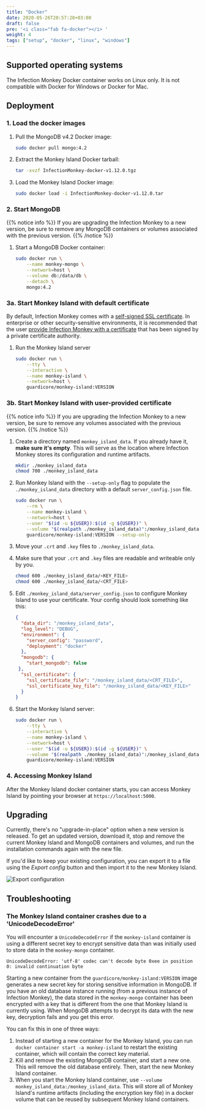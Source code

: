 ```yaml
---
title: "Docker"
date: 2020-05-26T20:57:28+03:00
draft: false
pre: '<i class="fab fa-docker"></i> '
weight: 4
tags: ["setup", "docker", "linux", "windows"]
---
```


## Supported operating systems

The Infection Monkey Docker container works on Linux only. It is not compatible with Docker for Windows or Docker for Mac.

## Deployment

### 1. Load the docker images
1. Pull the MongoDB v4.2 Docker image:

    ```bash
    sudo docker pull mongo:4.2
    ```

1. Extract the Monkey Island Docker tarball:

    ```bash
    tar -xvzf InfectionMonkey-docker-v1.12.0.tgz
    ```

1. Load the Monkey Island Docker image:

    ```bash
    sudo docker load -i InfectionMonkey-docker-v1.12.0.tar
    ```

### 2. Start MongoDB
{{% notice info %}}
If you are upgrading the Infection Monkey to a new version, be sure to remove
any MongoDB containers or volumes associated with the previous version.
{{% /notice %}}

1. Start a MongoDB Docker container:

    ```bash
    sudo docker run \
        --name monkey-mongo \
        --network=host \
        --volume db:/data/db \
        --detach \
        mongo:4.2
    ```

### 3a. Start Monkey Island with default certificate

By default, Infection Monkey comes with a [self-signed SSL certificate](https://aboutssl.org/what-is-self-sign-certificate/). In
enterprise or other security-sensitive environments, it is recommended that the
user [provide Infection Monkey with a
certificate](#3b-start-monkey-island-with-user-provided-certificate) that has
been signed by a private certificate authority.

1. Run the Monkey Island server
    ```bash
    sudo docker run \
        --tty \
        --interactive \
        --name monkey-island \
        --network=host \
        guardicore/monkey-island:VERSION
    ```

### 3b. Start Monkey Island with user-provided certificate
{{% notice info %}}
If you are upgrading the Infection Monkey to a new version, be sure to remove
any volumes associated with the previous version.
{{% /notice %}}

1. Create a directory named `monkey_island_data`. If you already have it,
   **make sure it's empty**. This will serve as the location where Infection
   Monkey stores its configuration and runtime artifacts.

    ```bash
    mkdir ./monkey_island_data
    chmod 700 ./monkey_island_data
    ```

1. Run Monkey Island with the `--setup-only` flag to populate the `./monkey_island_data` directory with a default `server_config.json` file.

    ```bash
    sudo docker run \
        --rm \
        --name monkey-island \
        --network=host \
        --user "$(id -u ${USER}):$(id -g ${USER})" \
        --volume "$(realpath ./monkey_island_data)":/monkey_island_data \
        guardicore/monkey-island:VERSION --setup-only
    ```

1. Move your `.crt` and `.key` files to `./monkey_island_data`.

1. Make sure that your `.crt` and `.key` files are readable and writeable only by you.

    ```bash
    chmod 600 ./monkey_island_data/<KEY_FILE>
    chmod 600 ./monkey_island_data/<CRT_FILE>
    ```

1.  Edit `./monkey_island_data/server_config.json` to configure Monkey Island
    to use your certificate. Your config should look something like this:

    ```json {linenos=inline,hl_lines=["11-14"]}
    {
      "data_dir": "/monkey_island_data",
      "log_level": "DEBUG",
      "environment": {
        "server_config": "password",
        "deployment": "docker"
      },
      "mongodb": {
        "start_mongodb": false
     },
      "ssl_certificate": {
        "ssl_certificate_file": "/monkey_island_data/<CRT_FILE>",
        "ssl_certificate_key_file": "/monkey_island_data/<KEY_FILE>"
      }
    }
    ```

1. Start the Monkey Island server:

    ```bash
    sudo docker run \
        --tty \
        --interactive \
        --name monkey-island \
        --network=host \
        --user "$(id -u ${USER}):$(id -g ${USER})" \
        --volume "$(realpath ./monkey_island_data)":/monkey_island_data \
        guardicore/monkey-island:VERSION
    ```

### 4. Accessing Monkey Island

After the Monkey Island docker container starts, you can access Monkey Island by pointing your browser at `https://localhost:5000`.

## Upgrading

Currently, there's no "upgrade-in-place" option when a new version is released.
To get an updated version, download it, stop and remove the current Monkey
Island and MongoDB containers and volumes, and run the installation commands
again with the new file.

If you'd like to keep your existing configuration, you can export it to a file
using the *Export config* button and then import it to the new Monkey Island.

![Export configuration](../../images/setup/export-configuration.png "Export configuration")

## Troubleshooting

### The Monkey Island container crashes due to a 'UnicodeDecodeError'

You will encounter a `UnicodeDecodeError` if the `monkey-island` container is
using a different secret key to encrypt sensitive data than was initially used
to store data in the `monkey-mongo` container.

```
UnicodeDecodeError: 'utf-8' codec can't decode byte 0xee in position 0: invalid continuation byte
```

Starting a new container from the `guardicore/monkey-island:VERSION` image
generates a new secret key for storing sensitive information in MongoDB. If you
have an old database instance running (from a previous instance of Infection
Monkey), the data stored in the `monkey-mongo` container has been encrypted
with a key that is different from the one that Monkey Island is currently
using. When MongoDB attempts to decrypt its data with the new key, decryption
fails and you get this error.

You can fix this in one of three ways:
1. Instead of starting a new container for the Monkey Island, you can run `docker container start -a monkey-island` to restart the existing container, which will contain the correct key material.
1. Kill and remove the existing MongoDB container, and start a new one. This will remove the old database entirely. Then, start the new Monkey Island container.
1. When you start the Monkey Island container, use `--volume
   monkey_island_data:/monkey_island_data`. This will store all of Monkey
   Island's runtime artifacts (including the encryption key file) in a docker
   volume that can be reused by subsequent Monkey Island containers.
